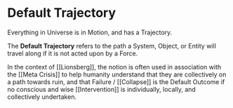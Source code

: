 # Default Trajectory

Everything in Universe is in Motion, and has a Trajectory. 

The **Default Trajectory** refers to the path a System, Object, or Entity will travel along if it is not acted upon by a Force. 

In the context of [[Lionsberg]], the notion is often used in association with the [[Meta Crisis]] to help humanity understand that they are collectively on a path towards ruin, and that Failure / [[Collapse]] is the Default Outcome if no conscious and wise [[Intervention]] is individually, locally, and collectively undertaken. 